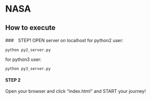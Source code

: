 # NASA
## How to execute
###　STEP1
OPEN server on localhost
for python2 user:
```
python py2_server.py
```

for python3 user:
```
python py3_server.py
```

#### STEP 2
Open your browser and click "index.html"
and START your journey!
